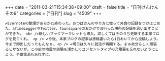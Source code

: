 +++
date = "2011-03-21T15:34:38+09:00"
draft = false
title = "日刊けんけん その9"
categories = ["日刊"]
slug = "4509"
+++


    ✔Evernoteの整理があらかた終わった。おつぱさんのやり方に倣って外食の記録をつけはじめた。aTimeLoggerやTwitter、foursquareのおかげで昔行った場所の記録を思い出すことができた。 <br />新しいブックマークレットも導入。詳しくてはそのうち更新する本家ブログを見てくれ。 <p /> ✔今後、本家ブログの記事は原稿書いたら1日おいてから投稿しよう。今まで即出しだったもんなぁ… <p /> ✔明日は久々に就活が再開する。まぁ自分らしく頑張るしかないが。この前の地震の経験を活かしてコンセントタイプの充電器を忘れないようにしよう。予備電源も忘れずに。
  
